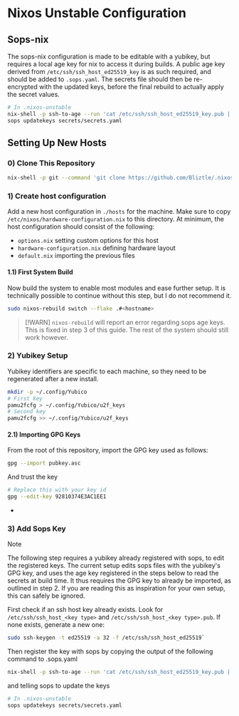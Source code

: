 # Nixos Unstable Configuration

## Sops-nix

The sops-nix configuration is made to be editable with a yubikey, but requires a local age key for nix to access it during builds.
A public age key derived from `/etc/ssh/ssh_host_ed25519_key` is as such required, and should be added to `.sops.yaml`.
The secrets file should then be re-encrypted with the updated keys, before the final rebuild to actually apply the secret values.

```sh
# In .nixos-unstable
nix-shell -p ssh-to-age --run 'cat /etc/ssh/ssh_host_ed25519_key.pub | ssh-to-age'
sops updatekeys secrets/secrets.yaml
```

## Setting Up New Hosts

### 0) Clone This Repository

```sh
nix-shell -p git --command 'git clone https://github.com/Bliztle/.nixos-unstable'
```

### 1) Create host configuration

Add a new host configuration in `./hosts` for the machine. 
Make sure to copy `/etc/nixos/hardware-configuration.nix` to this directory.
At minimum, the host configuration should consist of the following:

- `options.nix` setting custom options for this host
- `hardware-configuration.nix` defining hardware layout
- `default.nix` importing the previous files

#### 1.1) First System Build

Now build the system to enable most modules and ease further setup. 
It is technically possible to continue without this step, but I do not recommend it.

```sh
sudo nixos-rebuild switch --flake .#<hostname>
```

> [!WARN]
> `nixos-rebuild` will report an error regarding sops age keys.
> This is fixed in step 3 of this guide.
> The rest of the system should still work however.

### 2) Yubikey Setup

Yubikey identifiers are specific to each machine, so they need to be regenerated after a new install.

```sh
mkdir -p ~/.config/Yubico
# First key
pamu2fcfg > ~/.config/Yubico/u2f_keys
# Second key
pamu2fcfg >> ~/.config/Yubico/u2f_keys
```

#### 2.1) Importing GPG Keys

From the root of this repository, import the GPG key used as follows:

```sh
gpg --import pubkey.asc
```

And trust the key
```sh
# Replace this with your key id
gpg --edit-key 92810374E3AC1EE1 
```
- 


### 3) Add Sops Key

> [!NOTE]
> The following step requires a yubikey already registered with sops, to edit the registered keys.
> The current setup edits sops files with the yubikey's GPG key, 
> and uses the age key registered in the steps below to read the secrets at build time.
> It thus requires the GPG key to already be imported, as outlined in step 2.
> If you are reading this as inspiration for your own setup, this can safely be ignored.

First check if an ssh host key already exists. Look for `/etc/ssh/ssh_host_<key type>` 
and `/etc/ssh/ssh_host_<key type>.pub`. If none exists, generate a new one:

```sh
sudo ssh-keygen -t ed25519 -a 32 -f /etc/ssh/ssh_host_ed25519`
```

Then register the key with sops by copying the output of the following command to .sops.yaml

```sh
nix-shell -p ssh-to-age --run 'cat /etc/ssh/ssh_host_ed25519_key.pub | ssh-to-age'
```

and telling sops to update the keys

```sh
# In .nixos-unstable
sops updatekeys secrets/secrets.yaml
```
